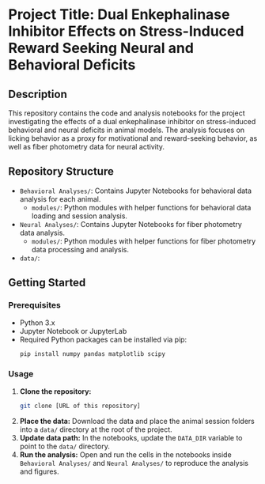 # Project Title: Dual Enkephalinase Inhibitor Effects on Stress-Induced Reward Seeking Neural and Behavioral Deficits

## Description

This repository contains the code and analysis notebooks for the project investigating the effects of a dual enkephalinase inhibitor on stress-induced behavioral and neural deficits in animal models. The analysis focuses on licking behavior as a proxy for motivational and reward-seeking behavior, as well as fiber photometry data for neural activity.

## Repository Structure

- `Behavioral Analyses/`: Contains Jupyter Notebooks for behavioral data analysis for each animal.
  - `modules/`: Python modules with helper functions for behavioral data loading and session analysis.
- `Neural Analyses/`: Contains Jupyter Notebooks for fiber photometry data analysis.
  - `modules/`: Python modules with helper functions for fiber photometry data processing and analysis.
- `data/`: 

## Getting Started

### Prerequisites

- Python 3.x
- Jupyter Notebook or JupyterLab
- Required Python packages can be installed via pip:
  ```bash
  pip install numpy pandas matplotlib scipy
  ```

### Usage

1.  **Clone the repository:**
    ```bash
    git clone [URL of this repository]
    ```
2.  **Place the data:**
    Download the data and place the animal session folders into a `data/` directory at the root of the project.
3.  **Update data path:**
    In the notebooks, update the `DATA_DIR` variable to point to the `data/` directory.
4.  **Run the analysis:**
    Open and run the cells in the notebooks inside `Behavioral Analyses/` and `Neural Analyses/` to reproduce the analysis and figures.
